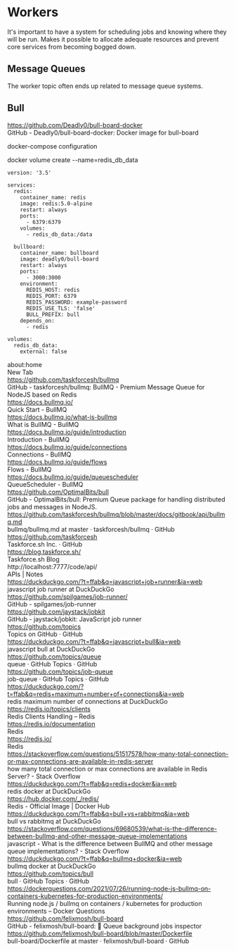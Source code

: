 # Workers

It's important to have a system for scheduling jobs and knowing where they will be run. Makes it possible to allocate adequate resources and prevent core services from becoming bogged down. 

## Message Queues

The worker topic often ends up related to message queue systems. 

## Bull

https://github.com/Deadly0/bull-board-docker  
GitHub - Deadly0/bull-board-docker: Docker image for bull-board  

docker-compose configuration

docker volume create --name=redis_db_data

```
version: '3.5'

services:
  redis:
    container_name: redis
    image: redis:5.0-alpine
    restart: always
    ports:
      - 6379:6379
    volumes:
      - redis_db_data:/data

  bullboard:
    container_name: bullboard
    image: deadly0/bull-board
    restart: always
    ports:
      - 3000:3000
    environment:
      REDIS_HOST: redis
      REDIS_PORT: 6379
      REDIS_PASSWORD: example-password
      REDIS_USE_TLS: 'false'
      BULL_PREFIX: bull
    depends_on:
      - redis

volumes:
  redis_db_data:
    external: false

```

about:home  
New Tab  
https://github.com/taskforcesh/bullmq  
GitHub - taskforcesh/bullmq: BullMQ - Premium Message Queue for NodeJS based on Redis  
https://docs.bullmq.io/  
Quick Start - BullMQ  
https://docs.bullmq.io/what-is-bullmq  
What is BullMQ - BullMQ  
https://docs.bullmq.io/guide/introduction  
Introduction - BullMQ  
https://docs.bullmq.io/guide/connections  
Connections - BullMQ  
https://docs.bullmq.io/guide/flows  
Flows - BullMQ  
https://docs.bullmq.io/guide/queuescheduler  
QueueScheduler - BullMQ  
https://github.com/OptimalBits/bull  
GitHub - OptimalBits/bull: Premium Queue package for handling distributed jobs and messages in NodeJS.  
https://github.com/taskforcesh/bullmq/blob/master/docs/gitbook/api/bullmq.md  
bullmq/bullmq.md at master · taskforcesh/bullmq · GitHub  
https://github.com/taskforcesh  
Taskforce.sh Inc. · GitHub  
https://blog.taskforce.sh/  
Taskforce.sh Blog  
http://localhost:7777/code/api/  
APIs | Notes  
https://duckduckgo.com/?t=ffab&q=javascript+job+runner&ia=web  
javascript job runner at DuckDuckGo  
https://github.com/spilgames/job-runner/  
GitHub - spilgames/job-runner  
https://github.com/jaystack/jobkit  
GitHub - jaystack/jobkit: JavaScript job runner  
https://github.com/topics  
Topics on GitHub · GitHub  
https://duckduckgo.com/?t=ffab&q=javascript+bull&ia=web  
javascript bull at DuckDuckGo  
https://github.com/topics/queue  
queue · GitHub Topics · GitHub  
https://github.com/topics/job-queue  
job-queue · GitHub Topics · GitHub  
https://duckduckgo.com/?t=ffab&q=redis+maximum+number+of+connections&ia=web  
redis maximum number of connections at DuckDuckGo  
https://redis.io/topics/clients  
Redis Clients Handling – Redis  
https://redis.io/documentation  
Redis  
https://redis.io/  
Redis  
https://stackoverflow.com/questions/51517578/how-many-total-connection-or-max-connections-are-available-in-redis-server  
how many total connection or max connections are available in Redis Server? - Stack Overflow  
https://duckduckgo.com/?t=ffab&q=redis+docker&ia=web  
redis docker at DuckDuckGo  
https://hub.docker.com/_/redis/  
Redis - Official Image | Docker Hub  
https://duckduckgo.com/?t=ffab&q=bull+vs+rabbitmq&ia=web  
bull vs rabbitmq at DuckDuckGo  
https://stackoverflow.com/questions/69680539/what-is-the-difference-between-bullmq-and-other-message-queue-implementations  
javascript - What is the difference between BullMQ and other message queue implementations? - Stack Overflow  
https://duckduckgo.com/?t=ffab&q=bullmq+docker&ia=web  
bullmq docker at DuckDuckGo  
https://github.com/topics/bull  
bull · GitHub Topics · GitHub  
https://dockerquestions.com/2021/07/26/running-node-js-bullmq-on-containers-kubernetes-for-production-environments/  
Running node.js / bullmq on containers / kubernetes for production environments – Docker Questions  
https://github.com/felixmosh/bull-board  
GitHub - felixmosh/bull-board: 🎯 Queue background jobs inspector  
https://github.com/felixmosh/bull-board/blob/master/Dockerfile  
bull-board/Dockerfile at master · felixmosh/bull-board · GitHub  
